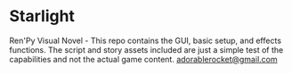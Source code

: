 # Starlight
Ren'Py Visual Novel - This repo contains the GUI, basic setup, and effects functions. The script and story assets included are just a simple test of the capabilities and not the actual game content.
adorablerocket@gmail.com

